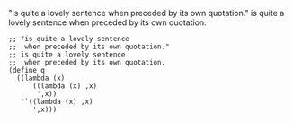 "is quite a lovely sentence
 when preceded by its own quotation."
is quite a lovely sentence
 when preceded by its own quotation.

```racket
;; "is quite a lovely sentence
;;  when preceded by its own quotation."
;; is quite a lovely sentence
;;  when preceded by its own quotation.
(define q
  ((lambda (x)
     `((lambda (x) ,x)
       ',x))
   '`((lambda (x) ,x)
      ',x)))
```
